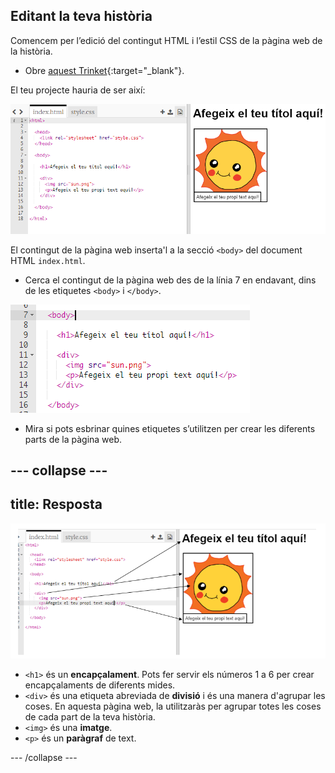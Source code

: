 ## Editant la teva història

Comencem per l’edició del contingut HTML i l’estil CSS de la pàgina web de la història.

+ Obre [aquest Trinket](https://trinket.io/html/18b207b8a5){:target="_blank"}.

El teu projecte hauria de ser així:

![captura de pantalla](images/story-starter.png)

El contingut de la pàgina web inserta'l a la secció `<body>` del document HTML `index.html`.

+ Cerca el contingut de la pàgina web des de la línia 7 en endavant, dins de les etiquetes `<body>` i `</body>`.

![captura de pantalla](images/story-html.png)

+ Mira si pots esbrinar quines etiquetes s’utilitzen per crear les diferents parts de la pàgina web.

--- collapse ---
---
title: Resposta
---

![captura de pantalla](images/story-elements.png)

+ `<h1>` és un **encapçalament**. Pots fer servir els números 1 a 6 per crear encapçalaments de diferents mides.
+ `<div>` és una etiqueta abreviada de **divisió** i és una manera d'agrupar les coses. En aquesta pàgina web, la utilitzaràs per agrupar totes les coses de cada part de la teva història.
+ `<img>` és una **imatge**.
+ `<p>` és un **paràgraf** de text.

--- /collapse ---